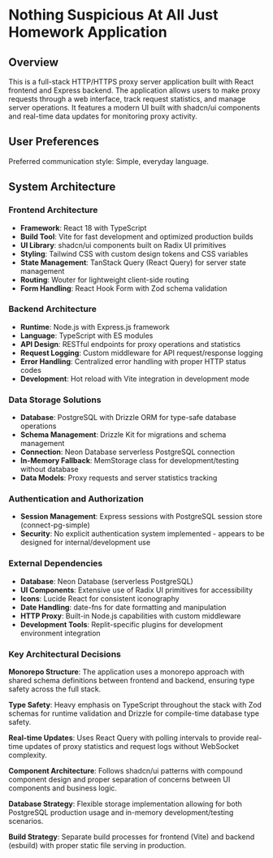 # Nothing Suspicious At All Just Homework Application

## Overview

This is a full-stack HTTP/HTTPS proxy server application built with React frontend and Express backend. The application allows users to make proxy requests through a web interface, track request statistics, and manage server operations. It features a modern UI built with shadcn/ui components and real-time data updates for monitoring proxy activity.

## User Preferences

Preferred communication style: Simple, everyday language.

## System Architecture

### Frontend Architecture
- **Framework**: React 18 with TypeScript
- **Build Tool**: Vite for fast development and optimized production builds
- **UI Library**: shadcn/ui components built on Radix UI primitives
- **Styling**: Tailwind CSS with custom design tokens and CSS variables
- **State Management**: TanStack Query (React Query) for server state management
- **Routing**: Wouter for lightweight client-side routing
- **Form Handling**: React Hook Form with Zod schema validation

### Backend Architecture
- **Runtime**: Node.js with Express.js framework
- **Language**: TypeScript with ES modules
- **API Design**: RESTful endpoints for proxy operations and statistics
- **Request Logging**: Custom middleware for API request/response logging
- **Error Handling**: Centralized error handling with proper HTTP status codes
- **Development**: Hot reload with Vite integration in development mode

### Data Storage Solutions
- **Database**: PostgreSQL with Drizzle ORM for type-safe database operations
- **Schema Management**: Drizzle Kit for migrations and schema management
- **Connection**: Neon Database serverless PostgreSQL connection
- **In-Memory Fallback**: MemStorage class for development/testing without database
- **Data Models**: Proxy requests and server statistics tracking

### Authentication and Authorization
- **Session Management**: Express sessions with PostgreSQL session store (connect-pg-simple)
- **Security**: No explicit authentication system implemented - appears to be designed for internal/development use

### External Dependencies
- **Database**: Neon Database (serverless PostgreSQL)
- **UI Components**: Extensive use of Radix UI primitives for accessibility
- **Icons**: Lucide React for consistent iconography
- **Date Handling**: date-fns for date formatting and manipulation
- **HTTP Proxy**: Built-in Node.js capabilities with custom middleware
- **Development Tools**: Replit-specific plugins for development environment integration

### Key Architectural Decisions

**Monorepo Structure**: The application uses a monorepo approach with shared schema definitions between frontend and backend, ensuring type safety across the full stack.

**Type Safety**: Heavy emphasis on TypeScript throughout the stack with Zod schemas for runtime validation and Drizzle for compile-time database type safety.

**Real-time Updates**: Uses React Query with polling intervals to provide real-time updates of proxy statistics and request logs without WebSocket complexity.

**Component Architecture**: Follows shadcn/ui patterns with compound component design and proper separation of concerns between UI components and business logic.

**Database Strategy**: Flexible storage implementation allowing for both PostgreSQL production usage and in-memory development/testing scenarios.

**Build Strategy**: Separate build processes for frontend (Vite) and backend (esbuild) with proper static file serving in production.
